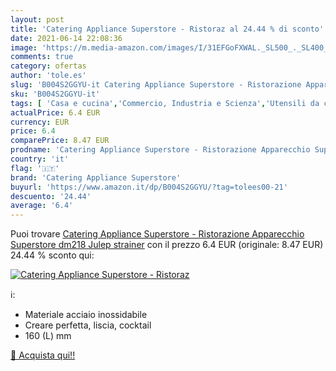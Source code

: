 ```yaml
---
layout: post
title: 'Catering Appliance Superstore - Ristoraz al 24.44 % di sconto'
date: 2021-06-14 22:08:36
image: 'https://m.media-amazon.com/images/I/31EFGoFXWAL._SL500_._SL400_.jpg'
comments: true
category: ofertas
author: 'tole.es'
slug: 'B004S2GGYU-it Catering Appliance Superstore - Ristorazione Apparecchio...'
sku: 'B004S2GGYU-it'
tags: [ 'Casa e cucina','Commercio, Industria e Scienza','Utensili da cucina','catering appliance superstore', ]
actualPrice: 6.4 EUR
currency: EUR
price: 6.4
comparePrice: 8.47 EUR
prodname: 'Catering Appliance Superstore - Ristorazione Apparecchio Superstore dm218 Julep strainer'
country: 'it'
flag: '🇮🇹'
brand: 'Catering Appliance Superstore'
buyurl: 'https://www.amazon.it/dp/B004S2GGYU/?tag=tolees00-21'
descuento: '24.44'
average: '6.4'
---
```


Puoi trovare [Catering Appliance Superstore - Ristorazione Apparecchio Superstore dm218 Julep strainer](https://www.amazon.it/dp/B004S2GGYU/?tag=tolees00-21) con il prezzo 6.4 EUR (originale: 8.47 EUR) 24.44 % sconto qui:

[![Catering Appliance Superstore - Ristoraz](https://m.media-amazon.com/images/I/31EFGoFXWAL._SL500_._SL400_.jpg)](https://www.amazon.it/dp/B004S2GGYU/?tag=tolees00-21)

ℹ️:

- Materiale acciaio inossidabile
- Creare perfetta, liscia, cocktail
- 160 (L) mm

[🛒 Acquista qui!!](https://www.amazon.it/dp/B004S2GGYU/?tag=tolees00-21)
